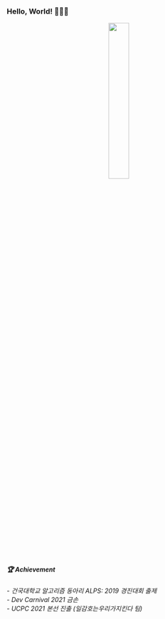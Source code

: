 <h3 font style="consolas">Hello, World! 🙋🏻‍♂️</h3>
<p align=center><a href="https://solved.ac/profile/aru0504"><img src="http://mazassumnida.wtf/api/v2/generate_badge?boj=aru0504" width="30%"></a></p>

<br>

##### 🏆 Achievement<br>
###### - 건국대학교 알고리즘 동아리 ALPS: 2019 경진대회 출제<br>- Dev Carnival 2021 금손<br>- UCPC 2021 본선 진출 (일감호는우리가지킨다 팀)<br>
